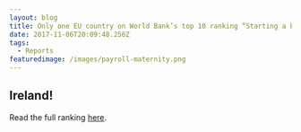 ```yaml
---
layout: blog
title: Only one EU country on World Bank’s top 10 ranking “Starting a business”
date: 2017-11-06T20:09:48.256Z
tags:
  - Reports
featuredimage: /images/payroll-maternity.png
---
```

## Ireland!
Read the full ranking [here](https://www.doingbusiness.org/en/rankings).